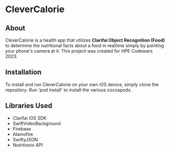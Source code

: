 # CleverCalorie
## About

CleverCalorie is a health app that utilizes __Clarifai Object Recognition (Food)__ to determine the nutritional facts about a food in realtime simply by pointing your phone's camera at it. This project was created for HPE Codewars 2023.

## Installation

To install and run CleverCalorie on your own iOS device, simply clone the repository. Run 'pod install' to install the various cocoapods. 

## Libraries Used

- Clarifai iOS SDK
- SwiftVideoBackground
- Firebase
- Alamofire
- SwiftyJSON
- Nutritionix API
